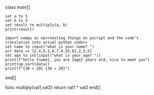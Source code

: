  class main[]

	set a to 5
	set b to 3
	set result to multiply(a, b)
	print(result)

	import numpy as np<<testing things on pscript and the code's translation into actual python code>>
	set name to input("what is your name? ")
	arr data => [2,4,5,1,6,7,4,35,63,2,3,5]
	set age to int(input("what is your age? "))
	print(f"hello {name}, you are {age} years old, nice to meet you")
	print(np.sort(data))
	print(f"{30 < 20} {30 > 20}")
end[]

func multiply(val1,val2)
	return val1 * val2
end[]
